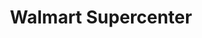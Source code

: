 ---
title: "Walmart Supercenter"
url: /garland/walmart-supercenter-west-interstate-30/
shop: Supermarkt
---